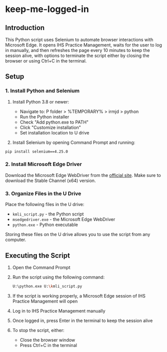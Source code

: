 # keep-me-logged-in

## Introduction
This Python script uses Selenium to automate browser interactions with Microsoft Edge. It opens IHS Practice Management, waits for the user to log in manually, and then refreshes the page every 10 minutes to keep the session alive, with options to terminate the script either by closing the browser or using Ctrl+C in the terminal.

## Setup

### 1. Install Python and Selenium
1. Install Python 3.8 or newer:
   * Navigate to: P folder > %TEMPORARY% > irmjd > python
   * Run the Python installer
   * Check "Add python.exe to PATH"
   * Click "Customize installation"
   * Set installation location to U drive

2. Install Selenium by opening Command Prompt and running:

```bash
pip install selenium==4.25.0
```

### 2. Install Microsoft Edge Driver
Download the Microsoft Edge WebDriver from the [official site](https://developer.microsoft.com/en-us/microsoft-edge/tools/webdriver/). Make sure to download the Stable Channel (x64) version.

### 3. Organize Files in the U Drive
Place the following files in the U drive:
* `kmli_script.py` - the Python script
* `msedgedriver.exe` - the Microsoft Edge WebDriver
* `python.exe` - Python executable

Storing these files on the U drive allows you to use the script from any computer.

## Executing the Script

1. Open the Command Prompt

2. Run the script using the following command:
   ```bash
   U:\python.exe U:\kmli_script.py
   ```

3. If the script is working properly, a Microsoft Edge session of IHS Practice Management will open

4. Log in to IHS Practice Management manually

5. Once logged in, press Enter in the terminal to keep the session alive

6. To stop the script, either:
   * Close the browser window
   * Press Ctrl+C in the terminal